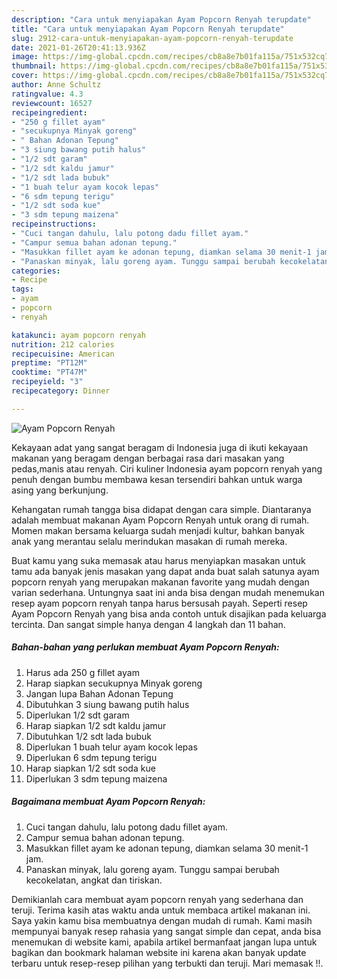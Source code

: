 ```yaml
---
description: "Cara untuk menyiapakan Ayam Popcorn Renyah terupdate"
title: "Cara untuk menyiapakan Ayam Popcorn Renyah terupdate"
slug: 2912-cara-untuk-menyiapakan-ayam-popcorn-renyah-terupdate
date: 2021-01-26T20:41:13.936Z
image: https://img-global.cpcdn.com/recipes/cb8a8e7b01fa115a/751x532cq70/ayam-popcorn-renyah-foto-resep-utama.jpg
thumbnail: https://img-global.cpcdn.com/recipes/cb8a8e7b01fa115a/751x532cq70/ayam-popcorn-renyah-foto-resep-utama.jpg
cover: https://img-global.cpcdn.com/recipes/cb8a8e7b01fa115a/751x532cq70/ayam-popcorn-renyah-foto-resep-utama.jpg
author: Anne Schultz
ratingvalue: 4.3
reviewcount: 16527
recipeingredient:
- "250 g fillet ayam"
- "secukupnya Minyak goreng"
- " Bahan Adonan Tepung"
- "3 siung bawang putih halus"
- "1/2 sdt garam"
- "1/2 sdt kaldu jamur"
- "1/2 sdt lada bubuk"
- "1 buah telur ayam kocok lepas"
- "6 sdm tepung terigu"
- "1/2 sdt soda kue"
- "3 sdm tepung maizena"
recipeinstructions:
- "Cuci tangan dahulu, lalu potong dadu fillet ayam."
- "Campur semua bahan adonan tepung."
- "Masukkan fillet ayam ke adonan tepung, diamkan selama 30 menit-1 jam."
- "Panaskan minyak, lalu goreng ayam. Tunggu sampai berubah kecokelatan, angkat dan tiriskan."
categories:
- Recipe
tags:
- ayam
- popcorn
- renyah

katakunci: ayam popcorn renyah 
nutrition: 212 calories
recipecuisine: American
preptime: "PT12M"
cooktime: "PT47M"
recipeyield: "3"
recipecategory: Dinner

---
```



![Ayam Popcorn Renyah](https://img-global.cpcdn.com/recipes/cb8a8e7b01fa115a/751x532cq70/ayam-popcorn-renyah-foto-resep-utama.jpg)

Kekayaan adat yang sangat beragam di Indonesia juga di ikuti kekayaan makanan yang beragam dengan berbagai rasa dari masakan yang pedas,manis atau renyah. Ciri kuliner Indonesia ayam popcorn renyah yang penuh dengan bumbu membawa kesan tersendiri bahkan untuk warga asing yang berkunjung.




Kehangatan rumah tangga bisa didapat dengan cara simple. Diantaranya adalah membuat makanan Ayam Popcorn Renyah untuk orang di rumah. Momen makan bersama keluarga sudah menjadi kultur, bahkan banyak anak yang merantau selalu merindukan masakan di rumah mereka.

Buat kamu yang suka memasak atau harus menyiapkan masakan untuk tamu ada banyak jenis masakan yang dapat anda buat salah satunya ayam popcorn renyah yang merupakan makanan favorite yang mudah dengan varian sederhana. Untungnya saat ini anda bisa dengan mudah menemukan resep ayam popcorn renyah tanpa harus bersusah payah.
Seperti resep Ayam Popcorn Renyah yang bisa anda contoh untuk disajikan pada keluarga tercinta. Dan sangat simple hanya dengan 4 langkah dan 11 bahan.


<!--inarticleads1-->

##### Bahan-bahan yang perlukan membuat Ayam Popcorn Renyah:

1. Harus ada 250 g fillet ayam
1. Harap siapkan secukupnya Minyak goreng
1. Jangan lupa  Bahan Adonan Tepung
1. Dibutuhkan 3 siung bawang putih halus
1. Diperlukan 1/2 sdt garam
1. Harap siapkan 1/2 sdt kaldu jamur
1. Dibutuhkan 1/2 sdt lada bubuk
1. Diperlukan 1 buah telur ayam kocok lepas
1. Diperlukan 6 sdm tepung terigu
1. Harap siapkan 1/2 sdt soda kue
1. Diperlukan 3 sdm tepung maizena




<!--inarticleads2-->

##### Bagaimana membuat  Ayam Popcorn Renyah:

1. Cuci tangan dahulu, lalu potong dadu fillet ayam.
1. Campur semua bahan adonan tepung.
1. Masukkan fillet ayam ke adonan tepung, diamkan selama 30 menit-1 jam.
1. Panaskan minyak, lalu goreng ayam. Tunggu sampai berubah kecokelatan, angkat dan tiriskan.




Demikianlah cara membuat ayam popcorn renyah yang sederhana dan teruji. Terima kasih atas waktu anda untuk membaca artikel makanan ini. Saya yakin kamu bisa membuatnya dengan mudah di rumah. Kami masih mempunyai banyak resep rahasia yang sangat simple dan cepat, anda bisa menemukan di website kami, apabila artikel bermanfaat jangan lupa untuk bagikan dan bookmark halaman website ini karena akan banyak update terbaru untuk resep-resep pilihan yang terbukti dan teruji. Mari memasak !!. 
